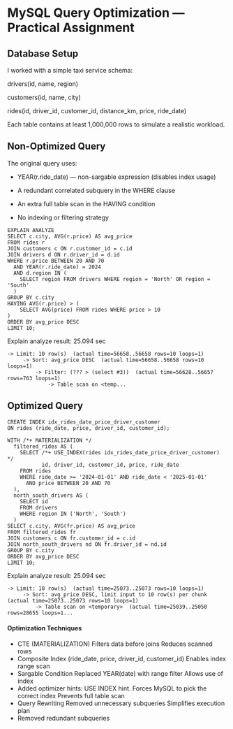 #  MySQL Query Optimization — Practical Assignment

##  Database Setup

I worked with a simple taxi service schema:

drivers(id, name, region)

customers(id, name, city)

rides(id, driver_id, customer_id, distance_km, price, ride_date)

Each table contains at least 1,000,000 rows to simulate a realistic workload.

##  Non-Optimized Query

The original query uses:

* YEAR(r.ride_date) —  non-sargable expression (disables index usage)

* A redundant correlated subquery in the WHERE clause

* An extra full table scan in the HAVING condition

* No indexing or filtering strategy
```{sql}
EXPLAIN ANALYZE
SELECT c.city, AVG(r.price) AS avg_price
FROM rides r
JOIN customers c ON r.customer_id = c.id
JOIN drivers d ON r.driver_id = d.id
WHERE r.price BETWEEN 20 AND 70
  AND YEAR(r.ride_date) = 2024
  AND d.region IN (
    SELECT region FROM drivers WHERE region = 'North' OR region = 'South'
  )
GROUP BY c.city
HAVING AVG(r.price) > (
    SELECT AVG(price) FROM rides WHERE price > 10
)
ORDER BY avg_price DESC
LIMIT 10;
```

Explain analyze result: 25.094 sec
```
-> Limit: 10 row(s)  (actual time=56658..56658 rows=10 loops=1)
     -> Sort: avg_price DESC  (actual time=56658..56658 rows=10 loops=1)
         -> Filter: (??? > (select #3))  (actual time=56628..56657 rows=763 loops=1)
             -> Table scan on <temp...
```

##  Optimized Query


```{sql}
CREATE INDEX idx_rides_date_price_driver_customer
ON rides (ride_date, price, driver_id, customer_id);

WITH /*+ MATERIALIZATION */
  filtered_rides AS (
    SELECT /*+ USE_INDEX(rides idx_rides_date_price_driver_customer) */
           id, driver_id, customer_id, price, ride_date
    FROM rides
    WHERE ride_date >= '2024-01-01' AND ride_date < '2025-01-01'
      AND price BETWEEN 20 AND 70
  ),
  north_south_drivers AS (
    SELECT id
    FROM drivers
    WHERE region IN ('North', 'South')
  )
SELECT c.city, AVG(fr.price) AS avg_price
FROM filtered_rides fr
JOIN customers c ON fr.customer_id = c.id
JOIN north_south_drivers nd ON fr.driver_id = nd.id
GROUP BY c.city
ORDER BY avg_price DESC
LIMIT 10;
```

Explain analyze result: 25.094 sec
```
-> Limit: 10 row(s)  (actual time=25073..25073 rows=10 loops=1)
     -> Sort: avg_price DESC, limit input to 10 row(s) per chunk  (actual time=25073..25073 rows=10 loops=1)
         -> Table scan on <temporary>  (actual time=25039..25050 rows=28655 loops=1...
```

####  Optimization Techniques
* CTE (MATERIALIZATION)	Filters data before joins	Reduces scanned rows
* Composite Index	(ride_date, price, driver_id, customer_id)	Enables index range scan
* Sargable Condition	Replaced YEAR(date) with range filter	Allows use of index 
* Added optimizer hints: USE INDEX hint. Forces MySQL to pick the correct index	Prevents full table scan
* Query Rewriting	Removed unnecessary subqueries	Simplifies execution plan
* Removed redundant subqueries
